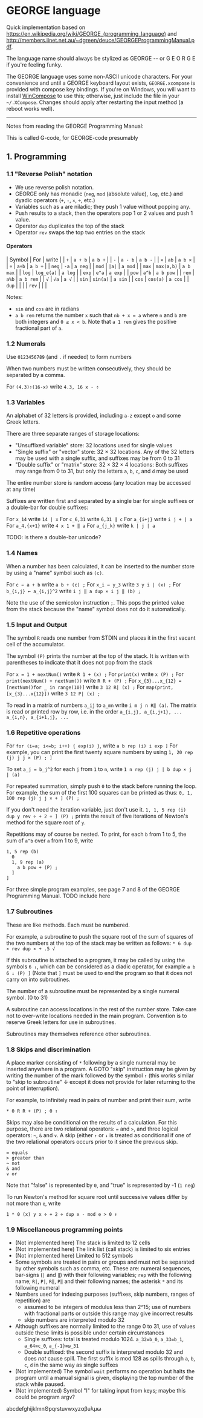 # GEORGE language

Quick implementation based on https://en.wikipedia.org/wiki/GEORGE_(programming_language) and http://members.iinet.net.au/~dgreen/deuce/GEORGEProgrammingManual.pdf.

The language name should always be stylized as GEORGE -- or G E O R G E if you're feeling funky.

The GEORGE language uses some non-ASCII unicode characters. For your convenience and until a GEORGE keyboard layout exists, `GEORGE.xcompose` is provided with compose key bindings. If you're on Windows, you will want to install [WinCompose](http://wincompose.info/) to use this; otherwise, just include the file in your `~/.XCompose`. Changes should apply after restarting the input method (a reboot works well).

---

Notes from reading the GEORGE Programming Manual:

This is called G-code, for GEORGE-code presumably

## 1. Programming

### 1.1 "Reverse Polish" notation

- We use reverse polish notation.
- GEORGE only has monadic (`neg`, `mod` (absolute value), `log`, etc.) and dyadic operators (`+`, `-`, `×`, `÷`, etc.)
- Variables such as `a` are niladic; they push 1 value without popping any.
- Push results to a stack, then the operators pop 1 or 2 values and push 1 value.
- Operator `dup` duplicates the top of the stack
- Operator `rev` swaps the top two entries on the stack

#### Operators

| Symbol | For | write |
| `+` | `a + b` | `a b +` |
| `-` | `a - b` | `a b -` |
| `×` | `ab` | `a b ×` |
| `÷` | `a÷b` | `a b ÷` |
| `neg` | `-a` | `a neg` |
| `mod` | `|a|` | `a mod` |
| `max` | `max(a,b)` | `a b max` |
| `log` | `log_e(a)` | `a log` |
| `exp` | `e^a` | `a exp` |
| `pow` | `a^b` | `a b pow` |
| `rem` | `a%b` | `a b rem` |
| `√` | `√a` | `a √` |
| `sin` | `sin(a)` | `a sin` |
| `cos` | `cos(a)` | `a cos` |
| `dup` | | |
| `rev` | | |

Notes:

- `sin` and `cos` are in radians
- `a b rem` returns the number `x` such that `nb + x = a` where `n` and `b` are both integers and `0 ≤ x < b`. Note that `a 1 rem` gives the positive fractional part of `a`.

### 1.2 Numerals

Use `0123456789` (and `.` if needed) to form numbers

When two numbers must be written consecutively, they should be separated by a comma.

For `(4.3)÷(16-x)` write `4.3, 16 x - ÷`

### 1.3 Variables

An alphabet of 32 letters is provided, including `a-z` except `o` and some Greek letters.

There are three separate ranges of storage locations:

- "Unsuffixed variable" store: 32 locations used for single values
- "Single suffix" or "vector" store: 32 × 32 locations. Any of the 32 letters may be used with a single suffix, and suffixes may be from 0 to 31
- "Double suffix" or "matrix" store: 32 × 32 × 4 locations: Both suffixes may range from 0 to 31, but only the letters `a`, `b`, `c`, and `d` may be used

The entire number store is random access (any location may be accessed at any time)

Suffixes are written first and separated by a single bar for single suffixes or a double-bar for double suffixes:

For `x_14` write `14 | x`
For `c_6,31` write `6,31 ‖ c`
For `a_{i+j}` write `i j + | a`
For `a_4,{x+1}` write `4 x 1 + ‖ a`
For `a_{j_k}` write `k | j | a`

TODO: is there a double-bar unicode?

### 1.4 Names

When a number has been calculated, it can be inserted to the number store by using a "name" symbol such as `(c)`.

For `c ← a + b` write `a b + (c) ;`
For `x_i ← y_3` write `3 y i | (x) ;`
For `b_{i,j} ← a_{i,j}^2` write `i j ‖ a dup × i j ‖ (b) ;`

Note the use of the semicolon instruction `;`. This pops the printed value from the stack because the "name" symbol does not do it automatically.

### 1.5 Input and Output

The symbol `R` reads one number from STDIN and places it in the first vacant cell of the accumulator.

The symbol `(P)` prints the number at the top of the stack. It is written with parentheses to indicate that it does not pop from the stack

For `x = 1 + nextNum()` write `R 1 + (x) ;`
For `print(x)` write `x (P) ;`
For `print(nextNum() + nextNum())` write `R R + (P) ;`
For `x_{3}...x_{12} = [nextNum()for _ in range(10)]` write `3 12 R| (x) ;`
For `map(print, [x_{3}...x{12}])` write `3 12 P| (x) ;`

To read in a matrix of numbers `a_ij` to `a_mn` write `i m j n R‖ (a)`. The matrix is read or printed row by row, i.e. in the order `a_{i,j}, a_{i,j+1}, ... a_{i,n}, a_{i+1,j}, ... `

### 1.6 Repetitive operations

For `for (i=a; i<=b; i++) { exp(i) }`, write `a b rep (i) i exp ]`
For example, you can print the first twenty square numbers by using `1, 20 rep (j) j j × (P) ; ]`

To set `a_j = b_j^2` for each `j` from `1` to `n`, write `1 n rep (j) j | b dup × j | (a)`

For repeated summation, simply push `0` to the stack before running the loop. For example, the sum of the first 100 squares can be printed as thus: `0, 1, 100 rep (j) j j × + ] (P) ;`

If you don't need the iteration variable, just don't use it. `1, 1, 5 rep (i) dup y rev ÷ + 2 ÷ ] (P) ;` prints the result of five iterations of Newton's method for the square root of `y`.

Repetitions may of course be nested. To print, for each `b` from 1 to 5, the sum of `a^b` over `a` from 1 to 9, write

```
1, 5 rep (b)
  0
  1, 9 rep (a)
    a b pow + (P) ;
  ]
]
```

For three simple program examples, see page 7 and 8 of the GEORGE Programming Manual. TODO include here

### 1.7 Subroutines

These are like methods. Each must be numbered.

For example, a subroutine to push the square root of the sum of squares of the two numbers at the top of the stack may be written as follows: `* 6 dup × rev dup × + .5 √`

If this subroutine is attached to a program, it may be called by using the symbols `6 ↓`, which can be considered as a diadic operator, for example `a b 6 ↓ (P) ]` (Note that `]` must be used to end the program so that it does not carry on into subroutines.

The number of a subroutine must be represented by a single numeral symbol. (0 to 31)

A subroutine can access locations in the rest of the number store. Take care not to over-write locations needed in the main program. Convention is to reserve Greek letters for use in subroutines.

Subroutines may themselves reference other subroutines.

### 1.8 Skips and discrimination

A place marker consisting of `*` following by a single numeral may be inserted anywhere in a program. A GOTO "skip" instruction may be given by writing the number of the mark followed by the symbol `↑` (this works similar to "skip to subroutine" ↓ except it does not provide for later returning to the point of interruption).

For example, to infinitely read in pairs of number and print their sum, write

```
* 0 R R + (P) ; 0 ↑
```

Skips may also be conditional on the results of a calculation. For this purpose, there are two relational operators: `=` and `>`, and three logical operators: `~`, `&` and `∨`. A skip (either `↑` or `↓` is treated as conditional if one of the two relational operators occurs prior to it since the previous skip.

```
= equals
> greater than
~ not
& and
∨ or
```

Note that "false" is represented by `0`, and "true" is represented by -1 (`1 neg`)

To run Newton's method for square root until successive values differ by not more than `e`, write

`1 * 0 (x) y x ÷ + 2 ÷ dup x - mod e > 0 ↑`

### 1.9 Miscellaneous programming points

- (Not implemented here) The stack is limited to 12 cells
- (Not implemented here) The link list (call stack) is limited to six entries
- (Not implemented here) Limited to 512 symbols
- Some symbols are treated in pairs or groups and must not be separated by other symbols such as comma, etc. These are: numeral sequences, bar-signs (`|` and `‖`) with their following variables; `rep` with the following name; `R|`, `P|`, `R‖`, `P‖` and their following names; the asterisk `*` and its following numeral
- Numbers used for indexing purposes (suffixes, skip numbers, ranges of repetition) are
  - assumed to be integers of modulus less than 2^15; use of numbers with fractional parts or outside this range may give incorrect results
  - skip numbers are interpreted modulo 32
- Although suffixes are normally limited to the range 0 to 31, use of values outside these limits is possible under certain circumstances
  - Single suffixes: total is treated modulo 1024. `a_32≡b_0`, `a_33≡b_1`, `a_64≡c_0`, `a_{-1}≡ω_31`
  - Double suffixed: the second suffix is interpreted modulo 32 and does _not_ cause spill. The first suffix is mod 128 as spills through `a`, `b`, `c`, `d` in the same way as single suffxes
- (Not implemented) The symbol `wait` performs no operation but halts the program until a manual signal is given, displaying the top number of the stack while paused.
- (Not implemented) Symbol "I" for taking input from keys; maybe this could be program argv?

abcdefghijklmnΘpqrstuvwxyzαβυλμω
